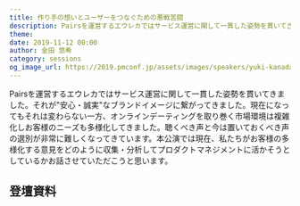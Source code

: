 ```yaml
---
title: 作り手の想いとユーザーをつなぐための悪戦苦闘
description: Pairsを運営するエウレカではサービス運営に関して一貫した姿勢を貫いてきました。それが"安心・誠実"なブランドイメージに繋がってきました。現在になってもそれは変わらない一方、オンラインデーティングを取り巻く市場環境は複雑化しお客様のニーズも多様化してきました。聴くべき声と今は置いておくべき声の選別が非常に難しくなってきています。本公演では現在、私たちがお客様の多様化する意見をどのように収集・分析してプロダクトマネジメントに活かそうとしているかお話させていただこうと思います。
theme: 
date: 2019-11-12 00:00
author: 金田 悠希
category: sessions
og_image_url: https://2019.pmconf.jp/assets/images/speakers/yuki-kanada.jpg
---
```


Pairsを運営するエウレカではサービス運営に関して一貫した姿勢を貫いてきました。それが"安心・誠実"なブランドイメージに繋がってきました。現在になってもそれは変わらない一方、オンラインデーティングを取り巻く市場環境は複雑化しお客様のニーズも多様化してきました。聴くべき声と今は置いておくべき声の選別が非常に難しくなってきています。本公演では現在、私たちがお客様の多様化する意見をどのように収集・分析してプロダクトマネジメントに活かそうとしているかお話させていただこうと思います。

## 登壇資料
<script async class="speakerdeck-embed" data-id="766441b76d624f4cbdde5bcec5c678ad" data-ratio="1.77777777777778" src="//speakerdeck.com/assets/embed.js"></script>